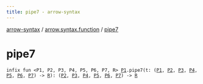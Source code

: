 ```yaml
---
title: pipe7 - arrow-syntax
---
```


[arrow-syntax](../index.html) / [arrow.syntax.function](index.html) / [pipe7](./pipe7.html)

# pipe7

`infix fun <P1, P2, P3, P4, P5, P6, P7, R> `[`P1`](pipe7.html#P1)`.pipe7(t: (`[`P1`](pipe7.html#P1)`, `[`P2`](pipe7.html#P2)`, `[`P3`](pipe7.html#P3)`, `[`P4`](pipe7.html#P4)`, `[`P5`](pipe7.html#P5)`, `[`P6`](pipe7.html#P6)`, `[`P7`](pipe7.html#P7)`) -> `[`R`](pipe7.html#R)`): (`[`P2`](pipe7.html#P2)`, `[`P3`](pipe7.html#P3)`, `[`P4`](pipe7.html#P4)`, `[`P5`](pipe7.html#P5)`, `[`P6`](pipe7.html#P6)`, `[`P7`](pipe7.html#P7)`) -> `[`R`](pipe7.html#R)